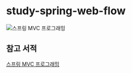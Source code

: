 # study-spring-web-flow

![스프링 MVC 프로그래밍](https://user-images.githubusercontent.com/62634753/200301303-7dec1f51-edb8-40d0-be40-6c82c14b23aa.jpg)

## 참고 서적
[스프링 MVC 프로그래밍](https://product.kyobobook.co.kr/detail/S000000935490)